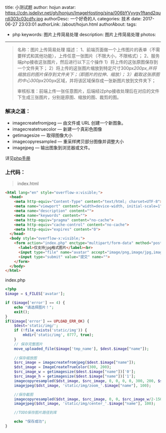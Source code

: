 title: 小测试题
author: hojun
avatar: https://cdn.jsdelivr.net/gh/honjun/ImageHosting/sina/006bYVyvgy1ftand2qurdj303c03cdfv.jpg
authorDesc: 一个好奇的人
categories: 技术
date: 2017-06-27 23:03:01
authorLink: /about/hojun.html
authorAbout:
tags:
 - php
keywords: 图片上传简易处理
description: 图片上传简易处理
photos:
---
> 名称：图片上传简易处理
> 描述：
> 1、前端页面做一个上传图片的表单（不需要样式和其他功能），上传任意一张图片（不限大小，不限格式）；
> 2、服务端php接收这张图片，然后进行以下三个操作
> 1）将上传的这张原图保存到一个文件夹下；
> 2）将上传的这张图片缩放到特定尺寸300px*200px,并将缩放后的图片保存到文件夹下；（即图片的拉伸、缩放）；
> 3）截取这张原图的中心300px*200px区域，并将该区域保存成一张新图片放到文件夹下；
> 
> 审核标准：前端上传一张任意图片，后端经过php接收处理后在对应的文件下生成三张图片，分别是原图、缩放的图、裁剪的图。

### **解决之道：**

 - imagecreatefromjpeg — 由文件或 URL 创建一个新图象。
 - imagecreatetruecolor — 新建一个真彩色图像
 - getimagesize — 取得图像大小
 - imagecopyresampled — 重采样拷贝部分图像并调整大小
 - imagejpeg — 输出图象到浏览器或文件。

详见[php手册](http://php.net/manual/zh/)

### **上代码：**

> index.html

```html
<html lang="en" style="overflow-x:visible;">
  <head>
    <meta http-equiv="Content-Type" content="text/html; charset=UTF-8">
    <meta name="viewport" content="width=device-width, initial-scale=1" />
    <meta name="description" content="">
    <meta name="keywords" content="">
    <meta http-equiv="pragma" content="no-cache">
    <meta http-equiv="cache-control" content="no-cache">
    <meta http-equiv="expires" content="0">
  </head>
  <body style="overflow-x:visible;">
    <form action="index.php" enctype="multipart/form-data" method="post">
      <label>仅支持jpg格式图片</label><br>
      <input type="file" name="avatar" accept="image/png,image/jpg,image/jpeg,imge/bmp,image/gif">
      <input type="submit" value="提交" name="">
    </form>
  </body>
</html>
```
index.php
```php
<?php
$image = $_FILES['avatar'];

if ($image['error'] == 4) {
    echo "请选择图片！";
    exit();
}
if($image['error'] == UPLOAD_ERR_OK) {
    $dest='static/img/';
    if (!file_exists('static/img')) {
        mkdir('static/img', 0777, true);
    }
    // 保存完整图片
    move_uploaded_file($image['tmp_name'], $dest.$image["name"]);
    
    //保存缩放图
    $src_image = imagecreatefromjpeg($dest.$image["name"]);
    $dst_image = ImageCreateTrueColor(300, 200);
    $src_image_w = getimagesize($dest.$image["name"])['0']; 
    $src_image_h = getimagesize($dest.$image["name"])['1']; 
    imagecopyresampled($dst_image, $src_image, 0, 0, 0, 0, 300, 200, $src_image_w, $src_image_h);
    imagejpeg($dst_image, 'static/img/zoom_'.$image["name"], 100);

    //保存截图
    imagecopyresampled($dst_image, $src_image, 0, 0, $src_image_w/2-150, $src_image_h/2-100, 300, 200, 300, 200);
    imagejpeg($dst_image, 'static/img/center_'.$image["name"], 100);

    //TODO保存图片路径到库

    echo "保存成功";
}
```